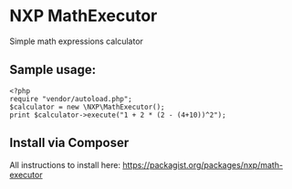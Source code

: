 # NXP MathExecutor

Simple math expressions calculator

## Sample usage:

    <?php
    require "vendor/autoload.php";
    $calculator = new \NXP\MathExecutor();
    print $calculator->execute("1 + 2 * (2 - (4+10))^2");
    
## Install via Composer

All instructions to install here: https://packagist.org/packages/nxp/math-executor
